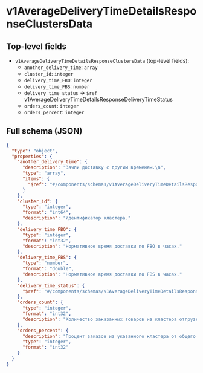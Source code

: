 # v1AverageDeliveryTimeDetailsResponseClustersData

## Top-level fields
- `v1AverageDeliveryTimeDetailsResponseClustersData` (top-level fields):
  - `another_delivery_time`: `array`
  - `cluster_id`: `integer`
  - `delivery_time_FBO`: `integer`
  - `delivery_time_FBS`: `number`
  - `delivery_time_status` → `$ref` v1AverageDeliveryTimeDetailsResponseDeliveryTimeStatus
  - `orders_count`: `integer`
  - `orders_percent`: `integer`

## Full schema (JSON)
```json
{
  "type": "object",
  "properties": {
    "another_delivery_time": {
      "description": "Зачли доставку с другим временем.\n",
      "type": "array",
      "items": {
        "$ref": "#/components/schemas/v1AverageDeliveryTimeDetailsResponseClustersDataAmnesty"
      }
    },
    "cluster_id": {
      "type": "integer",
      "format": "int64",
      "description": "Идентификатор кластера."
    },
    "delivery_time_FBO": {
      "type": "integer",
      "format": "int32",
      "description": "Нормативное время доставки по FBO в часах."
    },
    "delivery_time_FBS": {
      "type": "number",
      "format": "double",
      "description": "Нормативное время доставки по FBS в часах."
    },
    "delivery_time_status": {
      "$ref": "#/components/schemas/v1AverageDeliveryTimeDetailsResponseDeliveryTimeStatus"
    },
    "orders_count": {
      "type": "integer",
      "format": "int32",
      "description": "Количество заказанных товаров из кластера отгрузки."
    },
    "orders_percent": {
      "description": "Процент заказов из указанного кластера от общего количества заказов по всем кластерам отгрузки.",
      "type": "integer",
      "format": "int32"
    }
  }
}
```

